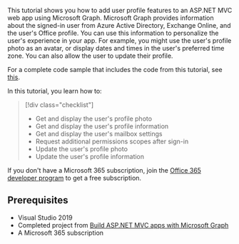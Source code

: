 <!-- markdownlint-disable MD002 MD041 -->

This tutorial shows you how to add user profile features to an ASP.NET MVC web app using Microsoft Graph. Microsoft Graph provides information about the signed-in user from Azure Active Directory, Exchange Online, and the user's Office profile. You can use this information to personalize the user's experience in your app. For example, you might use the user's profile photo as an avatar, or display dates and times in the user's preferred time zone. You can also allow the user to update their profile.

For a complete code sample that includes the code from this tutorial, see [this](https://github.com/microsoftgraph/aspnet-mvc-sample).

In this tutorial, you learn how to:

> [!div class="checklist"]
>
> - Get and display the user's profile photo
> - Get and display the user's profile information
> - Get and display the user's mailbox settings
> - Request additional permissions scopes after sign-in
> - Update the user's profile photo
> - Update the user's profile information

If you don't have a Microsoft 365 subscription, join the [Office 365 developer program](https://developer.microsoft.com/office/dev-program) to get a free subscription.

## Prerequisites

- Visual Studio 2019
- Completed project from [Build ASP.NET MVC apps with Microsoft Graph](https://docs.microsoft.com/graph/tutorials/aspnet)
- A Microsoft 365 subscription
